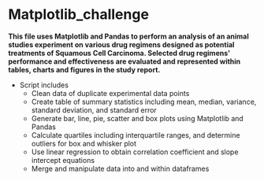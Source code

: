 # Matplotlib_challenge


**This file uses Matplotlib and Pandas to perform an analysis of an animal studies experiment on various drug regimens designed as potential treatments of Squamous Cell Carcinoma. Selected drug regimens' performance and effectiveness are evaluated and represented within tables, charts and figures in the study report.**


* Script includes
    * Clean data of duplicate experimental data points  
    * Create table of summary statistics including mean, median, variance, standard deviation, and standard error 
    * Generate bar, line, pie, scatter and box plots using Matplotlib and Pandas
    * Calculate quartiles including interquartile ranges, and determine outliers for box and whisker plot
    * Use linear regression to obtain correlation coefficient and slope intercept equations 
    * Merge and manipulate data into and within dataframes 
    


